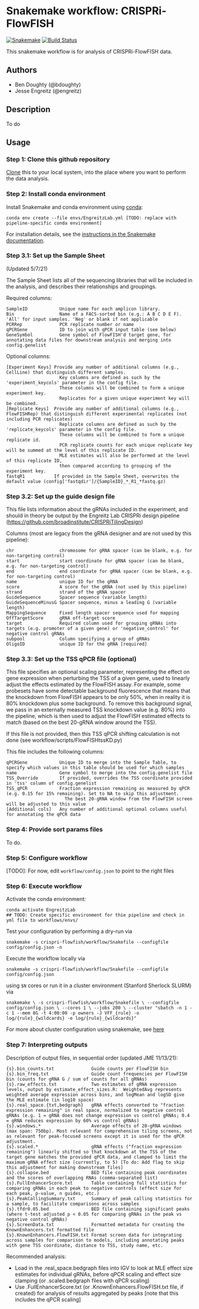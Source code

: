 # Snakemake workflow: CRISPRi-FlowFISH

[![Snakemake](https://img.shields.io/badge/snakemake-≥5.5.0-brightgreen.svg)](https://snakemake.bitbucket.io)
[![Build Status](https://travis-ci.org/snakemake-workflows/{{cookiecutter.repo_name}}.svg?branch=master)](https://travis-ci.org/snakemake-workflows/{{cookiecutter.repo_name}})

This snakemake workflow is for analysis of CRISPRi-FlowFISH data.


## Authors

* Ben Doughty (@bdoughty)
* Jesse Engreitz (@engreitz)

## Description

To do

## Usage

### Step 1: Clone this github repository

[Clone](https://help.github.com/en/articles/cloning-a-repository) this to your local system, into the place where you want to perform the data analysis.

### Step 2: Install conda environment

Install Snakemake and conda environment using [conda](https://conda.io/projects/conda/en/latest/user-guide/install/index.html):

    conda env create --file envs/EngreitzLab.yml [TODO: replace with pipeline-specific conda environment]

For installation details, see the [instructions in the Snakemake documentation](https://snakemake.readthedocs.io/en/stable/getting_started/installation.html).

### Step 3.1: Set up the Sample Sheet 

(Updated 5/7/21)

The Sample Sheet lists all of the sequencing libraries that will be included in the analysis, and describes their relationships and groupings.

Required columns:
    
    SampleID            Unique name for each amplicon library.
    Bin                 Name of a FACS-sorted bin (e.g.: A B C D E F). 'All' for input samples. 'Neg' or blank if not applicable
    PCRRep              PCR replicate number or name
    qPCRGene            ID to join with qPCR input table (see below)
    GeneSymbol          Gene symbol of FlowFISH'd target gene, for annotating data files for downstream analysis and merging into config.genelist
    
Optional columns:

    [Experiment Keys] Provide any number of additional columns (e.g., CellLine) that distinguish different samples.
                        Key columns are defined as such by the 'experiment_keycols' parameter in the config file.
                        These columns will be combined to form a unique experiment key.
                        Replicates for a given unique experiment key will be combined.
    [Replicate Keys]  Provide any number of additional columns (e.g., FlowFISHRep) that distinguish different experimental replicates (not including PCR replicates)
                        Replicate columns are defined as such by the 'replicate_keycols' parameter in the config file.
                        These columns will be combined to form a unique replicate id.
                        PCR replicate counts for each unique replicate key will be summed at the level of this replicate ID.
                        MLE estimates will also be performed at the level of this replicate ID, 
                        then compared according to grouping of the experiment key.
    fastqR1           If provided in the Sample Sheet, overwrites the default value (config['fastqdir']/{SampleID}_*_R1_*fastq.gz)

### Step 3.2: Set up the guide design file

This file lists information about the gRNAs included in the experiment, and should in theory be output by the Engreitz Lab CRISPRi design pipeline (https://github.com/broadinstitute/CRISPRiTilingDesign)

Columns (most are legacy from the gRNA designer and are not used by this pipeline):
    
    chr                 chromosome for gRNA spacer (can be blank, e.g. for non-targeting control)
    start               start coordinate for gRNA spacer (can be blank, e.g. for non-targeting control)
    end                 end coordinate for gRNA spacer (can be blank, e.g. for non-targeting control)
    name                unique ID for the gRNA 
    score               A score for the gRNA (not used by this pipeline)
    strand              strand of the gRNA spacer
    GuideSequence       Spacer sequence (variable length)
    GuideSequenceMinusG Spacer sequence, minus a leading G (variable length)
    MappingSequence     Fixed length spacer sequence used for mapping
    OffTargetScore      gRNA off-target score
    target              Required column used for grouping gRNAs into targets (e.g. promoter of a given gene) or 'negative_control' for negative control gRNAs
    subpool             Column specifying a group of gRNAs 
    OligoID             unique ID for the gRNA [required]


### Step 3.3: Set up the TSS qPCR file (optional)

This file specifies an optional scaling parameter, representing the effect on gene expression when perturbing the TSS of a given gene, used to linearly adjust the effects estimated by the FlowFISH assay. For example, some probesets have some detectable background fluorescence that means that the knockdown from FlowFISH appears to be only 50%, when in reality it is 80% knockdown plus some background. To remove this background signal, we pass in an externally measured TSS knockdown value (e.g. 80%) into the pipeline, which is then used to adjust the FlowFISH estimated effects to match (based on the best 20-gRNA window around the TSS). 

If this file is not provided, then this TSS qPCR shifting calculation is not done (see workflow/scripts/FlowFISHtssKD.py)

This file includes the following columns:
    
    qPCRGene            Unique ID to merge into the Sample Table, to specify which values in this table should be used for which samples
    name                Gene symbol to merge into the config.genelist file
    TSS_Override        If provided, overrides the TSS coordinate provided in 'tss' column of config.genelist
    TSS_qPCR            Fraction expression remaining as measured by qPCR (e.g. 0.15 for 15% remaining). Set to NA to skip this adjustment.
                          The best 20-gRNA window from the FlowFISH screen will be adjusted to this value
    [Additional cols]   Any number of additional optional columns useful for annotating the qPCR data
    
### Step 4: Provide sort params files

To do.

### Step 5: Configure workflow

[TODO]:  For now, edit `workflow/config.json` to point to the right files


### Step 6: Execute workflow

Activate the conda environment:

    conda activate EngreitzLab 
    ## TODO: Create specific environment for thie pipeline and check in yml file to workflows/envs/

Test your configuration by performing a dry-run via

    snakemake -s crispri-flowfish/workflow/Snakefile --configfile config/config.json -n

Execute the workflow locally via

    snakemake -s crispri-flowfish/workflow/Snakefile --configfile config/config.json

using `$N` cores or run it in a cluster environment (Stanford Sherlock SLURM) via

`
snakemake \
  -s crispri-flowfish/workflow/Snakefile \
  --configfile config/config.json \
  --cores 1 \
  --jobs 200 \
  --cluster "sbatch -n 1 -c 1 --mem 8G -t 4:00:00 -p owners -J VFF_{rule} -o log/{rule}_{wildcards} -e log/{rule}_{wildcards}"
`

For more about cluster configuration using snakemake, see [here](https://www.sichong.site/2020/02/25/snakemake-and-slurm-how-to-manage-workflow-with-resource-constraint-on-hpc/)

### Step 7: Interpreting outputs

Description of output files, in sequential order (updated JME 11/13/21):

    {s}.bin_counts.txt              Guide counts per FlowFISH bin
    {s}.bin_freq.txt                Guide count frequencies per FlowFISH bin (counts for gRNA G / sum of counts for all gRNAs)
    {s}.raw_effects.txt             Two estimates of gRNA expression levels, output by estimate_effect_sizes.R:  WeightedAvg represents weighted average expression across bins, and logMean and logSD give the MLE estimate (in log10 space)
    {s}.real_space.{txt,bedgraph}   gRNA effects converted to "fraction expression remaining" in real space, normalized to negative control gRNAs (e.g. 1 = gRNA does not change expression vs control gRNAs; 0.4 = gRNA reduces expression by 60% vs control gRNAs)
    {s}.windows.*                   Average effects of 20-gRNA windows (max span: 750bp). Most relevant for comprehensive tiling screens, not as relevant for peak-focused screens except it is used for the qPCR adjustment.
    {s}.scaled.*                    gRNA effects ("fraction expression remaining") linearly shifted so that knockdown at the TSS of the target gene matches the provided qPCR data, and clamped to limit the maximum gRNA effect size (currently, to 5) [To do: Add flag to skip this adjustment for making downstream files]
    {s}.collapse.bed                BED file containing peak coordinates and the scores of overlapping RNAs (comma-separated list)
    {s}.FullEnhancerScore.txt       Table containing full statistics for comparing gRNAs in each peak to negative controls (effect size for each peak, p-value, n guides, etc.)
    {s}.PeakCallingSummary.txt      Summary of peak calling statistics for a sample, to facilitate comparisons across samples
    {s}.tfdr0.05.bed                BED file containing significant peaks (where t-test adjusted p < 0.05 for comparing gRNAs in the peak vs negative control gRNAs)
    {s}.ScreenData.txt              Formatted metadata for creating the KnownEnhancers.txt formatted file
    {s}.KnownEnhancers.FlowFISH.txt Format screen data for integrating across samples for comparison to models, including annotating peaks with gene TSS coordinate, distance to TSS, study name, etc.
    
Recommended analysis:
* Load in the .real_space.bedgraph files into IGV to look at MLE effect size estimates for individual gRNAs, before qPCR scaling and effect size clamping (or .scaled.bedgraph files with qPCR scaling)
* Use .FullEnhancerScore.txt (or .KnownEnhancers.FlowFISH.txt file, if created) for analysis of results aggregated by peaks [note that this includes the qPCR scaling]

